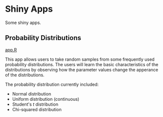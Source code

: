 # Shiny Apps

Some shiny apps.


## Probability Distributions

[app.R](tree/master/distributions/app.R)

This app allows users to take random samples from some frequently used probability distributions. The users will learn the basic characteristics of the distributions by observing how the parameter values change the apperance of the distributions.

The probability distribution currently included:

* Normal distribution
* Uniform distribution (continuous)
* Student's *t* distribution
* Chi-squared distribution